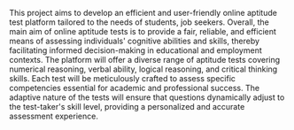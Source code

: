 This project aims to develop an efficient and user-friendly online aptitude test platform tailored to the needs of students, job seekers. Overall, the main aim of online aptitude tests is to provide a fair, reliable, and efficient means of assessing individuals' cognitive abilities and skills, thereby facilitating informed decision-making in educational and employment contexts. The platform will offer a diverse range of aptitude tests covering numerical reasoning, verbal ability, logical reasoning, and critical thinking skills. Each test will be meticulously crafted to assess specific competencies essential for academic and professional success. The adaptive nature of the tests will ensure that questions dynamically adjust to the test-taker's skill level, providing a personalized and accurate assessment experience.
